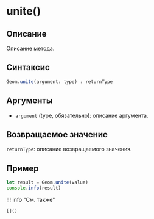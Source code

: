 # unite()

## Описание
Описание метода.

## Синтаксис
```javascript
Geom.unite(argument: type) : returnType
```

## Аргументы
- `argument` (type, обязательно): описание аргумента.

## Возвращаемое значение
`returnType`: описание возвращаемого значения.

## Пример
```javascript linenums="1"
let result = Geom.unite(value)
console.info(result)
```

!!! info "См. также"

    []()

